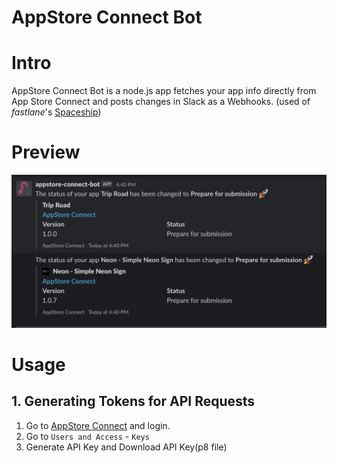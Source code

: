 # AppStore Connect Bot

# Intro

AppStore Connect Bot is a node.js app fetches your app info directly from App Store Connect and posts changes in Slack as a Webhooks.
(used of _fastlane_'s [Spaceship](https://github.com/fastlane/fastlane/tree/master/spaceship))

# Preview

<img src="./.github/images/preview.png">

# Usage

## 1. Generating Tokens for API Requests

1. Go to [AppStore Connect](https://appstoreconnect.apple.com/) and login.
2. Go to `Users and Access` - `Keys`
3. Generate API Key and Download API Key(p8 file)
